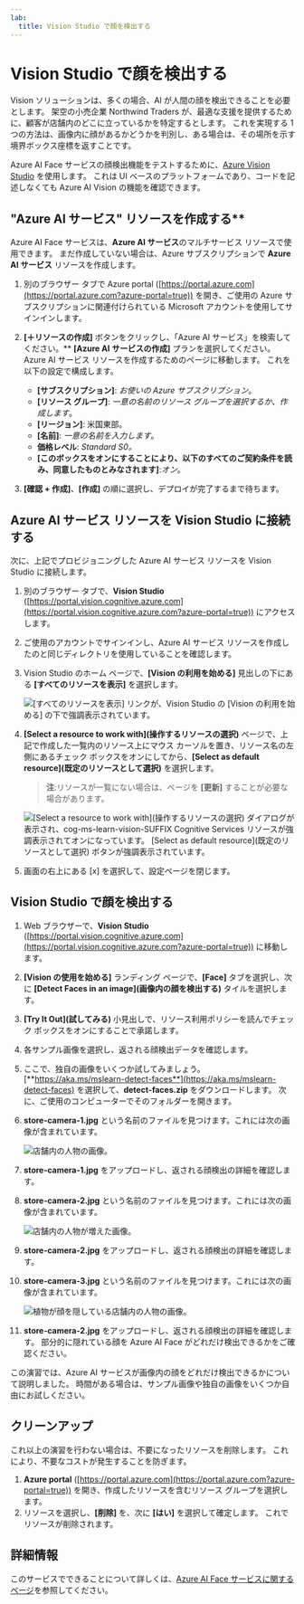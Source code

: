 ```yaml
---
lab:
  title: Vision Studio で顔を検出する
---
```


# Vision Studio で顔を検出する

Vision ソリューションは、多くの場合、AI が人間の顔を検出できることを必要とします。 架空の小売企業 Northwind Traders が、最適な支援を提供するために、顧客が店舗内のどこに立っているかを特定するとします。 これを実現する 1 つの方法は、画像内に顔があるかどうかを判別し、ある場合は、その場所を示す境界ボックス座標を返すことです。

Azure AI Face サービスの顔検出機能をテストするために、[Azure Vision Studio](https://portal.vision.cognitive.azure.com/) を使用します。 これは UI ベースのプラットフォームであり、コードを記述しなくても Azure AI Vision の機能を確認できます。

## "Azure AI サービス" リソースを作成する**

Azure AI Face サービスは、**Azure AI サービス**のマルチサービス リソースで使用できます。 まだ作成していない場合は、Azure サブスクリプションで **Azure AI サービス** リソースを作成します。

1. 別のブラウザー タブで Azure portal ([https://portal.azure.com](https://portal.azure.com?azure-portal=true)) を開き、ご使用の Azure サブスクリプションに関連付けられている Microsoft アカウントを使用してサインインします。

1. **[&#65291;リソースの作成]** ボタンをクリックし、「Azure AI サービス」を検索してください。** **[Azure AI** **サービスの作成]** プランを選択してください。 Azure AI サービス リソースを作成するためのページに移動します。 これを以下の設定で構成します。
    - **[サブスクリプション]**: *お使いの Azure サブスクリプション*。
    - **[リソース グループ]**: *一意の名前のリソース グループを選択するか、作成します*。
    - **[リージョン]**: 米国東部。
    - **[名前]**: *一意の名前を入力します*。
    - **価格レベル**: *Standard S0。*
    - **[このボックスをオンにすることにより、以下のすべてのご契約条件を読み、同意したものとみなされます]**:*オン*。

1. **[確認 + 作成]**、**[作成]** の順に選択し、デプロイが完了するまで待ちます。

## Azure AI サービス リソースを Vision Studio に接続する

次に、上記でプロビジョニングした Azure AI サービス リソースを Vision Studio に接続します。

1. 別のブラウザー タブで、**Vision Studio** ([https://portal.vision.cognitive.azure.com](https://portal.vision.cognitive.azure.com?azure-portal=true)) にアクセスします。

1. ご使用のアカウントでサインインし、Azure AI サービス リソースを作成したのと同じディレクトリを使用していることを確認します。

1. Vision Studio のホーム ページで、**[Vision の利用を始める]** 見出しの下にある **[すべてのリソースを表示]** を選択します。

    ![[すべてのリソースを表示] リンクが、Vision Studio の [Vision の利用を始める] の下で強調表示されています。](./media/analyze-images-vision/vision-resources.png)

1. **[Select a resource to work with]\(操作するリソースの選択\)** ページで、上記で作成した一覧内のリソース上にマウス カーソルを置き、リソース名の左側にあるチェック ボックスをオンにしてから、**[Select as default resource]\(既定のリソースとして選択\)** を選択します。

    > **注**:リソースが一覧にない場合は、ページを **[更新]** することが必要な場合があります。

    ![[Select a resource to work with]\(操作するリソースの選択\) ダイアログが表示され、cog-ms-learn-vision-SUFFIX Cognitive Services リソースが強調表示されてオンになっています。 [Select as default resource]\(既定のリソースとして選択\) ボタンが強調表示されています。](./media/analyze-images-vision/default-resource.png)

1. 画面の右上にある [x] を選択して、設定ページを閉じます。

## Vision Studio で顔を検出する 

1. Web ブラウザーで、**Vision Studio** ([https://portal.vision.cognitive.azure.com](https://portal.vision.cognitive.azure.com?azure-portal=true)) に移動します。

1. **[Vision の使用を始める]** ランディング ページで、**[Face]** タブを選択し、次に **[Detect Faces in an image]\(画像内の顔を検出する\)** タイルを選択します。

1. **[Try It Out]\(試してみる\)** 小見出しで、リソース利用ポリシーを読んでチェック ボックスをオンにすることで承諾します。  

1. 各サンプル画像を選択し、返される顔検出データを確認します。

1. ここで、独自の画像をいくつか試してみましょう。 [**https://aka.ms/mslearn-detect-faces**](https://aka.ms/mslearn-detect-faces) を選択して、**detect-faces.zip** をダウンロードします。 次に、ご使用のコンピューターでそのフォルダーを開きます。

1. **store-camera-1.jpg** という名前のファイルを見つけます。これには次の画像が含まれています。

    ![店舗内の人物の画像。](./media/create-face-solutions/store-camera-1.jpg)

1. **store-camera-1.jpg** をアップロードし、返される顔検出の詳細を確認します。

1. **store-camera-2.jpg** という名前のファイルを見つけます。これには次の画像が含まれています。

    ![店舗内の人物が増えた画像。](./media/create-face-solutions/store-camera-2.jpg)

1. **store-camera-2.jpg** をアップロードし、返される顔検出の詳細を確認します。

1. **store-camera-3.jpg** という名前のファイルを見つけます。これには次の画像が含まれています。

    ![植物が顔を隠している店舗内の人物の画像。](./media/create-face-solutions/store-camera-3.jpg)

1. **store-camera-2.jpg** をアップロードし、返される顔検出の詳細を確認します。 部分的に隠れている顔を Azure AI Face がどれだけ検出できるかをご確認ください。 

この演習では、Azure AI サービスが画像内の顔をどれだけ検出できるかについて説明しました。 時間がある場合は、サンプル画像や独自の画像をいくつか自由にお試しください。

## クリーンアップ

これ以上の演習を行わない場合は、不要になったリソースを削除します。 これにより、不要なコストが発生することを防ぎます。

1. **Azure portal** ([https://portal.azure.com](https://portal.azure.com?azure-portal=true)) を開き、作成したリソースを含むリソース グループを選択します。
1. リソースを選択し、**[削除]** を、次に **[はい]** を選択して確定します。 これでリソースが削除されます。

## 詳細情報

このサービスでできることについて詳しくは、[Azure AI Face サービスに関するページ](https://learn.microsoft.com/azure/ai-services/computer-vision/overview-identity)を参照してください。

